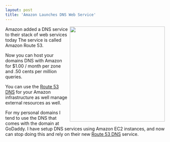 ```yaml
---
layout: post
title: 'Amazon Launches DNS Web Service'
---
```

<img src="http://kinlane-productions.s3.amazonaws.com/AWS_LOGO_CMYK.jpg" alt="" width="300" align="right" />Amazon added a DNS service to their stack of web services today The service is called Amazon Route 53.<p></p>
Now you can host your domains DNS with Amazon for $1.00 / month per zone and .50 cents per million queries.<p></p>
You can use the <a href="http://aws.amazon.com/route53/" target="_blank">Route 53 DNS</a> for your Amazon infrastructure as well manage external resources as well.<p></p>
For my personal domains I tend to use the DNS that comes with the domain at GoDaddy. I have setup DNS services using Amazon EC2 instances, and now can stop doing this and rely on their new <a href="http://aws.amazon.com/route53/" target="_blank">Route 53 DNS</a> service.